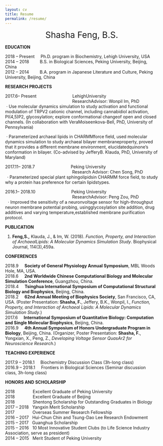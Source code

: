 ```yaml
---
layout: cv
title: Resume
permalink: /resume/
---
```


<center style="font-size: 28px"> Shasha Feng, B.S.</center>

**EDUCATION**

2018 – Present &nbsp;&nbsp;&nbsp; Ph.D. program in Biochemistry, Lehigh University, USA<br/>
2014 – 2018 &nbsp;&nbsp;&nbsp;&nbsp;&nbsp;&nbsp;&nbsp; B.S. in Biological Sciences, Peking University, Beijing, China<br/>
2012 – 2014 &nbsp;&nbsp;&nbsp;&nbsp;&nbsp;&nbsp;&nbsp; B.A. program in Japanese Literature and Culture, Peking University, Beijing, China

**RESEARCH PROJECTS**

2017.6– Present &nbsp;&nbsp;&nbsp;&nbsp;&nbsp;&nbsp;&nbsp;&nbsp;&nbsp;&nbsp;&nbsp;&nbsp;&nbsp;&nbsp;&nbsp;&nbsp;&nbsp;&nbsp;&nbsp;&nbsp;&nbsp;&nbsp;&nbsp;&nbsp;&nbsp;&nbsp;&nbsp;&nbsp; LehighUniversity<br/>
&nbsp;&nbsp;&nbsp;&nbsp;&nbsp;&nbsp;&nbsp;&nbsp;&nbsp;&nbsp;&nbsp;&nbsp;&nbsp;&nbsp;&nbsp;&nbsp;&nbsp;&nbsp;&nbsp;&nbsp;&nbsp;&nbsp;&nbsp;&nbsp;&nbsp;&nbsp;&nbsp;&nbsp;&nbsp;&nbsp;&nbsp;&nbsp;&nbsp;&nbsp;&nbsp;&nbsp;&nbsp;&nbsp;&nbsp;&nbsp;&nbsp;&nbsp;&nbsp;&nbsp;&nbsp;&nbsp;&nbsp;&nbsp;&nbsp;&nbsp;&nbsp;&nbsp;&nbsp;&nbsp;&nbsp;&nbsp;ResearchAdvisor: Wonpil Im, PhD<br/>
<span style="padding-left: 3pt">· Use molecular dynamics simulation to study activation and functional modulation of TRPV2 cationic channel, including cannabidiol activation, PI(4,5)P2, glycosylation; explore conformational changeof open and closed channels. (In collaboration with VeraMoiseenkova-Bell, PhD, University of Pennsylvania)</span>

<span style="padding-left: 3pt">· Parameterized archaeal lipids in CHARMMforce field, used molecular dynamics simulation to study archaeal bilayer membraneproperty, proved that it provides a different membrane environment, elucidatedquinone’s conformation in bilayer. (Co-advised by JefferyB. Klauda, PhD, University of Maryland)</span>

2017.11– 2018.7 &nbsp;&nbsp;&nbsp;&nbsp;&nbsp;&nbsp;&nbsp;&nbsp;&nbsp;&nbsp;&nbsp;&nbsp;&nbsp;&nbsp;&nbsp;&nbsp;&nbsp;&nbsp;&nbsp;&nbsp;&nbsp;&nbsp;&nbsp;&nbsp;&nbsp;&nbsp;&nbsp;&nbsp; Peking University<br/>
&nbsp;&nbsp;&nbsp;&nbsp;&nbsp;&nbsp;&nbsp;&nbsp;&nbsp;&nbsp;&nbsp;&nbsp;&nbsp;&nbsp;&nbsp;&nbsp;&nbsp;&nbsp;&nbsp;&nbsp;&nbsp;&nbsp;&nbsp;&nbsp;&nbsp;&nbsp;&nbsp;&nbsp;&nbsp;&nbsp;&nbsp;&nbsp;&nbsp;&nbsp;&nbsp;&nbsp;&nbsp;&nbsp;&nbsp;&nbsp;&nbsp;&nbsp;&nbsp;&nbsp;&nbsp;&nbsp;&nbsp;&nbsp;&nbsp;&nbsp;&nbsp;&nbsp;&nbsp;&nbsp;&nbsp;&nbsp;Research Advisor: Chen Song, PhD<br/>
<span style="padding-left: 5pt">· Parameterized special plant sphingolipidsin CHARMM force field, to study why a protein has preference for certain lipidstypes.</span>

2016.1– 2018.10 &nbsp;&nbsp;&nbsp;&nbsp;&nbsp;&nbsp;&nbsp;&nbsp;&nbsp;&nbsp;&nbsp;&nbsp;&nbsp;&nbsp;&nbsp;&nbsp;&nbsp;&nbsp;&nbsp;&nbsp;&nbsp;&nbsp;&nbsp;&nbsp;&nbsp;&nbsp;&nbsp;&nbsp; Peking University<br/>
&nbsp;&nbsp;&nbsp;&nbsp;&nbsp;&nbsp;&nbsp;&nbsp;&nbsp;&nbsp;&nbsp;&nbsp;&nbsp;&nbsp;&nbsp;&nbsp;&nbsp;&nbsp;&nbsp;&nbsp;&nbsp;&nbsp;&nbsp;&nbsp;&nbsp;&nbsp;&nbsp;&nbsp;&nbsp;&nbsp;&nbsp;&nbsp;&nbsp;&nbsp;&nbsp;&nbsp;&nbsp;&nbsp;&nbsp;&nbsp;&nbsp;&nbsp;&nbsp;&nbsp;&nbsp;&nbsp;&nbsp;&nbsp;&nbsp;&nbsp;&nbsp;&nbsp;&nbsp;&nbsp;&nbsp;&nbsp;ResearchAdvisor: Peng Zou, PhD<br/>
<span style="padding-left: 7pt">· Improved the sensitivity of a neuronvoltage sensor for high-throughput neuron membrane potential probing, usingglycosylation site addition, drug additives and varying temperature,established membrane purification protocol.</span>


**PUBLICATION**

1. **Feng,S.,** Klauda, J., & Im, W. (2018). *Function, Property, and Interaction of ArchaealLipids: A Molecular Dynamics Simulation Study*. Biophysical Journal, 114(3),459a. 

**CONFERENCES**

2018.9 &nbsp;&nbsp;&nbsp; **Society  of General Physiology Annual Symposium**, MBL Woods Hole,  MA, USA.<br/>
2018.6 &nbsp;&nbsp;&nbsp; **2nd Worldwide Chinese Computational  Biology and Molecular Simulation Conference**, Guangzhou, China.<br/>
2018.4 &nbsp;&nbsp;&nbsp; **Tsinghua International Symposium of Computational  Structural Biology and Biophysics**,   Beijing, China.<br/>
2018.2 &nbsp;&nbsp;&nbsp; **62nd Annual Meeting of Biophysics  Society**, San Francisco,  CA, USA.  (Poster  Presentation: **Shasha, F.**, Jeffery,  B.K., Wonpil, I., *Function, Property,  and Interaction of Archaeal Lipids: A Molecular Dynamics Simulation Study*.) <br/>
2017.6 &nbsp;&nbsp;&nbsp; **International  Symposium of Quantitative Biology: Computation and Single Molecular Biophysics**, Beijing, China. <br/>
2016.9 &nbsp;&nbsp;&nbsp; **4th  Annual Symposium of Honors Undergraduate Program in Biology**,  Beijing, China.   (Organizer, Poster Presentation: **Shasha, F.**, Yongxian, X., Peng, Z., *Developing Voltage Sensor QuasAr2 for  Neuroscience Research*.)

**TEACHING EXPERIENCE**

2017.9 – 2018.1 &nbsp;&nbsp;&nbsp; Biochemistry Discussion Class (3h-long class)              
2016.9 – 2018.1 &nbsp;&nbsp;&nbsp; Frontiers in Biological Sciences (Seminar  discussion class, 3h-long class)

**HONORS AND SCHOLARSHIP**

2018 &nbsp;&nbsp;&nbsp;&nbsp;&nbsp;&nbsp;&nbsp;&nbsp;&nbsp;&nbsp;&nbsp;&nbsp;&nbsp; Excellent Graduate of Peking University <br/>
2018 &nbsp;&nbsp;&nbsp;&nbsp;&nbsp;&nbsp;&nbsp;&nbsp;&nbsp;&nbsp;&nbsp;&nbsp;&nbsp; Excellent Graduate of Beijing <br/>
2018 &nbsp;&nbsp;&nbsp;&nbsp;&nbsp;&nbsp;&nbsp;&nbsp;&nbsp;&nbsp;&nbsp;&nbsp;&nbsp; Shentong Scholarship for Outstanding Graduates in Biology <br/>
2017 – 2018 &nbsp; Yangxin Merit Scholarship  <br/>
2017 &nbsp;&nbsp;&nbsp;&nbsp;&nbsp;&nbsp;&nbsp;&nbsp;&nbsp;&nbsp;&nbsp;&nbsp;&nbsp; Overseas Summer Research Fellowship <br/>
2016 – 2017 &nbsp; Hui-Chun Chin and Tsung-Dao Lee Research Endowment <br/>
2015 – 2017 &nbsp; Guanghua Scholarship <br/>
2015 – 2016 &nbsp; 10 Most Innovative Student Clubs (to Life Science Industry Association, serve as president) <br/>
2014 – 2015 &nbsp; Merit Student of Peking University                          

